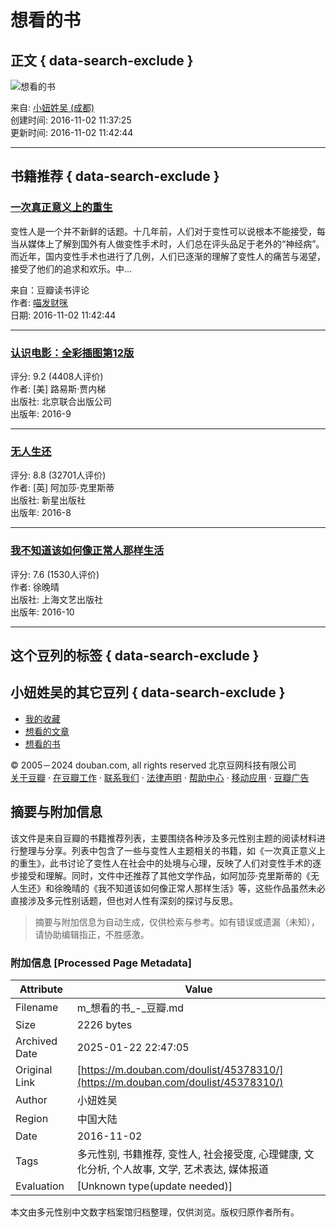 # 想看的书

## 正文 { data-search-exclude }


![想看的书](https://img9.doubanio.com/view/elanor_image/raw/public/Q40Z9R7L.jpg)

来自: [小妞姓吴 (成都)](https://www.douban.com/people/136710950/)  
创建时间: 2016-11-02 11:37:25  
更新时间: 2016-11-02 11:42:44  

---

## 书籍推荐 { data-search-exclude }

### [一次真正意义上的重生](https://book.douban.com/review/8138345/)

变性人是一个并不新鲜的话题。十几年前，人们对于变性可以说根本不能接受，每当从媒体上了解到国外有人做变性手术时，人们总在评头品足于老外的“神经病”。而近年，国内变性手术也进行了几例，人们已逐渐的理解了变性人的痛苦与渴望，接受了他们的追求和欢乐。中...

来自：豆瓣读书评论  
作者: [喵发财咪](https://www.douban.com/people/53672944/)  
日期: 2016-11-02 11:42:44  

---

### [认识电影：全彩插图第12版](https://book.douban.com/subject/26848740/)

评分: 9.2 (4408人评价)  
作者: [美] 路易斯·贾内梯  
出版社: 北京联合出版公司  
出版年: 2016-9  

---

### [无人生还](https://book.douban.com/subject/26840298/)

评分: 8.8 (32701人评价)  
作者: [英] 阿加莎·克里斯蒂  
出版社: 新星出版社  
出版年: 2016-8  

---

### [我不知道该如何像正常人那样生活](https://book.douban.com/subject/26889865/)

评分: 7.6 (1530人评价)  
作者: 徐晚晴  
出版社: 上海文艺出版社  
出版年: 2016-10  

---

## 这个豆列的标签 { data-search-exclude }

## 小妞姓吴的其它豆列 { data-search-exclude }

- [我的收藏](https://www.douban.com/doulist/55656395/)
- [想看的文章](https://www.douban.com/doulist/45404633/)
- [想看的书](https://www.douban.com/doulist/45378310/)  

© 2005－2024 douban.com, all rights reserved 北京豆网科技有限公司  
[关于豆瓣](https://www.douban.com/about) · [在豆瓣工作](https://www.douban.com/jobs) · [联系我们](https://www.douban.com/about?topic=contactus) · [法律声明](https://www.douban.com/about/legal) · [帮助中心](https://help.douban.com/?app=main) · [移动应用](https://www.douban.com/doubanapp/) · [豆瓣广告](https://www.douban.com/partner/)
<!-- tcd_original_link https://m.douban.com/doulist/45378310/ -->


## 摘要与附加信息

<!-- tcd_abstract -->
该文件是来自豆瓣的书籍推荐列表，主要围绕各种涉及多元性别主题的阅读材料进行整理与分享。列表中包含了一些与变性人主题相关的书籍，如《一次真正意义上的重生》，此书讨论了变性人在社会中的处境与心理，反映了人们对变性手术的逐步接受和理解。同时，文件中还推荐了其他文学作品，如阿加莎·克里斯蒂的《无人生还》和徐晚晴的《我不知道该如何像正常人那样生活》等，这些作品虽然未必直接涉及多元性别话题，但也对人性有深刻的探讨与反思。
<!-- tcd_abstract_end -->

> 摘要与附加信息为自动生成，仅供检索与参考。如有错误或遗漏（未知），请协助编辑指正，不胜感激。

### 附加信息 [Processed Page Metadata]

| Attribute       | Value                                  |
|-----------------|----------------------------------------|
| Filename        | m_想看的书_-_豆瓣.md                             |
| Size            | 2226 bytes                           |
| Archived Date   | 2025-01-22 22:47:05                             |
| Original Link   | [https://m.douban.com/doulist/45378310/](https://m.douban.com/doulist/45378310/)                       |
| Author          | 小妞姓吴                               |
| Region          | 中国大陆                               |
| Date            | 2016-11-02                                 |
| Tags            | 多元性别, 书籍推荐, 变性人, 社会接受度, 心理健康, 文化分析, 个人故事, 文学, 艺术表达, 媒体报道                                 |
| Evaluation            | [Unknown type(update needed)]                                 |
<!-- tcd_table_end -->

本文由多元性别中文数字档案馆归档整理，仅供浏览。版权归原作者所有。
